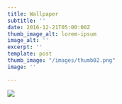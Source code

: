 ```yaml
---
title: Wallpaper
subtitle: ''
date: 2016-12-21T05:00:00Z
thumb_image_alt: lorem-ipsum
image_alt: ''
excerpt: ''
template: post
thumb_image: "/images/thumb02.png"
image: ''

---
```

![](/images/wallpaper_christmas.gif)